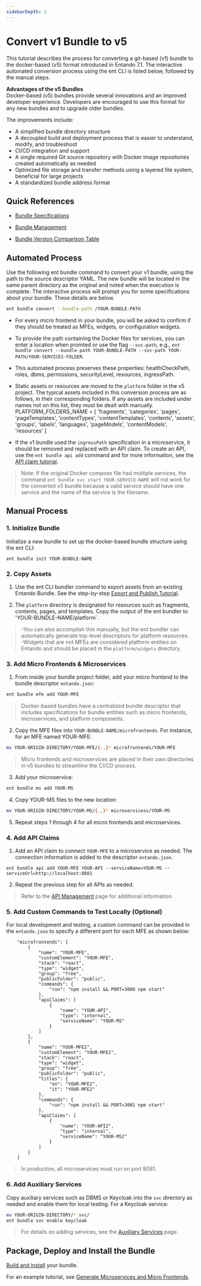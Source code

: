 ```yaml
---
sidebarDepth: 2
---
```


# Convert v1 Bundle to v5  

This tutorial describes the process for converting a git-based (v1) bundle to the docker-based (v5) format introduced in Entando 7.1. The interactive automated conversion process using the ent CLI is listed below, followed by the manual steps.

**Advantages of the v5 Bundles**  
Docker-based (v5) bundles provide several innovations and an improved developer experience. Developers are encouraged to use this format for any new bundles and to upgrade older bundles.

The improvements include:
* A simplified bundle directory structure
* A decoupled build and deployment process that is easier to understand, modify, and troubleshoot
* CI/CD integration and support 
* A single required Git source repository with Docker image repositories created automatically as needed
* Optimized file storage and transfer methods using a layered file system, beneficial for large projects
* A standardized bundle address format

## Quick References
* [Bundle Specifications](../curate/bundle-details.md)

* [Bundle Management](../getting-started/ent-bundle.md)

* [Bundle Version Comparison Table](./bundle-comparison.md)

## Automated Process

Use the following ent bundle command to convert your v1 bundle, using the path to the source descriptor YAML. The new bundle will be located in the same parent directory as the original and noted when the execution is complete. The interactive process will prompt you for some specifications about your bundle. These details are below. 

``` bash 
ent bundle convert --bundle-path /YOUR-BUNDLE-PATH
```

* For every micro frontend in your bundle, you will be asked to confirm if they should be treated as MFEs, widgets, or configuration widgets. 

* To provide the path containing the Docker files for services, you can enter a location when promted or use the flag `--svc-path`, e.g.,  `ent bundle convert --bundle-path YOUR-BUNDLE-PATH --svc-path YOUR-PATH/YOUR-SERVICES-FOLDER`.

* This automated process preserves these properties: healthCheckPath, roles, dbms, permissions, securityLevel, resources, ingressPath.

* Static assets or resources are moved to the `platform` folder in the v5 project. The typical assets included in this conversion process are as follows, in their corresponding folders. If any assets are included under names not on this list, they must be dealt with manually. 
PLATFORM_FOLDERS_NAME = [
'fragments',
'categories',
'pages',
'pageTemplates',
'contentTypes',
'contentTemplates',
'contents',
'assets',
'groups',
'labels',
'languages',
'pageModels',
'contentModels',
'resources'
]
* If the v1 bundle used the `ingressPath` specification in a microservice, it should be removed and replaced with an API claim. To create an API, use the `ent bundle api add` command and for more information, see the [API claim tutorial](../../tutorials/create/ms/add-api-claim.md).

>Note: If the original Docker compose file had multiple services, the command `ent bundle svc start YOUR-SERVICE-NAME` will not work for the converted v5 bundle because a valid service should have one service and the name of the service is the filename.

## Manual Process

### 1. Initialize Bundle 

Initialize a new bundle to set up the docker-based bundle structure using the ent CLI:

``` 
ent bundle init YOUR-BUNDLE-NAME
```
### 2. Copy Assets
1. Use the ent CLI bundler command to export assets from an existing Entando Bundle. See the step-by-step [Export and Publish Tutorial](../../tutorials/create/pb/export-bundle-from-application.md). 

2. The `platform` directory is designated for resources such as fragments, contents, pages, and templates. Copy the output of the ent bundler to 'YOUR-BUNDLE-NAME/platform`. 
      
>-You can also accomplish this manually, but the ent bundler can automatically generate top-level descriptors for platform resources.  
-Widgets that are not MFEs are considered platform entities on Entando and should be placed in the `platform/widgets` directory.

### 3. Add Micro Frontends & Microservices
 
1. From inside your bundle project folder, add your micro frontend to the bundle descriptor `entando.json`:
``` sh
ent bundle mfe add YOUR-MFE
```
>Docker-based bundles have a centralized bundle descriptor that includes specifications for bundle entities such as micro frontends, microservices, and platform components. 

2. Copy the MFE files into `YOUR-BUNDLE-NAME/microfrontends`. For instance, for an MFE named YOUR-MFE: 

``` sh
mv YOUR-ORIGIN-DIRECTORY/YOUR-MFE/{.,}* microfrontends/YOUR-MFE
```
>Micro frontends and microservices are placed in their own directories in v5 bundles to streamline the CI/CD process.

3. Add your microservice:
``` sh
ent bundle ms add YOUR-MS
```
4. Copy YOUR-MS files to the new location:
``` sh
mv YOUR-ORIGIN-DIRECTORY/YOUR-MS/{.,}* microservicess/YOUR-MS
```
5. Repeat steps 1 through 4 for all micro frontends and microservices.

### 4. Add API Claims
1. Add an API claim to connect `YOUR-MFE` to a microservice as needed. The connection information is added to the descriptor `entando.json`.
```shell
ent bundle api add YOUR-MFE YOUR-API --serviceName=YOUR-MS --serviceUrl=http://localhost:8081
```

2. Repeat the previous step for all APIs as needed.

>Refer to the [API Management](../getting-started/ent-api.md) page for additional information.

### 5. Add Custom Commands to Test Locally (Optional)

For local development and testing, a custom command can be provided in the `entando.json` to specify a different port for each MFE as shown below: 
``` 
    "microfrontends": [
        {
            "name": "YOUR-MFE",
            "customElement": "YOUR-MFE",
            "stack": "react",
            "type": "widget",
            "group": "free",
            "publicFolder": "public",
            "commands": {
                "run": "npm install && PORT=3000 npm start"
            },
            "apiClaims": [
                {
                    "name": "YOUR-API",
                    "type": "internal",
                    "serviceName": "YOUR-MS"
                }
            ]
        },
        {
            "name": "YOUR-MFE2",
            "customElement": "YOUR-MFE2",
            "stack": "react",
            "type": "widget",
            "group": "free",
            "publicFolder": "public",
            "titles": {
                "en": "YOUR-MFE2",
                "it": "YOUR-MFE2"
            },
            "commands": {
                "run": "npm install && PORT=3001 npm start"
            },
            "apiClaims": [
                {
                    "name": "YOUR-API2",
                    "type": "internal",
                    "serviceName": "YOUR-MS2"
                }
            ]
        }
    ]
```
>In production, all microservices must run on port 8081.

### 6. Add Auxiliary Services
Copy auxiliary services such as DBMS or Keycloak into the `svc` directory as needed and enable them for local testing. For a Keycloak service:
``` sh
mv YOUR-ORIGIN-DIRECTORY/* svc/
ent bundle svc enable keycloak
```
>For details on adding services, see the [Auxiliary Services](../getting-started/ent-svc.md) page.

## Package, Deploy and Install the Bundle
[Build and install](../../tutorials/create/pb/publish-project-bundle.md) your bundle.
   <EntandoInstallBundle/>

For an example tutorial, see [Generate Microservices and Micro Frontends](../../tutorials/create/ms/generate-microservices-and-micro-frontends.md#configure-the-components).


